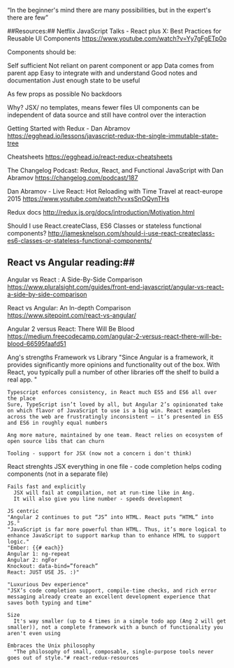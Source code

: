 
“In the beginner's mind there are many possibilities, but in the expert's there are few”

##Resources:##
Netflix JavaScript Talks - React plus X: Best Practices for Reusable UI Components
https://www.youtube.com/watch?v=Yy7gFgETp0o

  Components should be:

  Self sufficient
    Not reliant on parent component or app
    Data comes from parent app
  Easy to integrate with and understand
    Good notes and documentation
  Just enough state to be useful

  As few props as possible
  No backdoors

  Why?
  JSX/ no templates, means fewer files
  UI components can be independent of data source and still have control over the interaction


Getting Started with Redux - Dan Abramov
https://egghead.io/lessons/javascript-redux-the-single-immutable-state-tree

Cheatsheets
https://egghead.io/react-redux-cheatsheets


The Changelog Podcast: Redux, React, and Functional JavaScript with Dan Abramov
https://changelog.com/podcast/187

Dan Abramov - Live React: Hot Reloading with Time Travel at react-europe 2015
https://www.youtube.com/watch?v=xsSnOQynTHs

Redux docs
http://redux.js.org/docs/introduction/Motivation.html

Should I use React.createClass, ES6 Classes or stateless functional components?
http://jamesknelson.com/should-i-use-react-createclass-es6-classes-or-stateless-functional-components/


## React vs Angular reading:##

Angular vs React : A Side-By-Side Comparison
https://www.pluralsight.com/guides/front-end-javascript/angular-vs-react-a-side-by-side-comparison

React vs Angular: An In-depth Comparison
https://www.sitepoint.com/react-vs-angular/

Angular 2 versus React: There Will Be Blood
https://medium.freecodecamp.com/angular-2-versus-react-there-will-be-blood-66595faafd51

  Ang's strengths
    Framework vs Library
    "Since Angular is a framework, it provides significantly more opinions and functionality out of the box. With React, you typically pull a number of other libraries off the shelf to build a real app. "

    Typescript enforces consistency, in React much ES5 and ES6 all over the place
    Sure, TypeScript isn’t loved by all, but Angular 2’s opinionated take on which flavor of JavaScript to use is a big win. React examples across the web are frustratingly inconsistent — it’s presented in ES5 and ES6 in roughly equal numbers

    Ang more mature, maintained by one team. React relies on ecosystem of open source libs that can churn

    Tooling - support for JSX (now not a concern i don't think)

  React strenghts
    JSX
      everything in one file - code completion helps coding components (not in a separate file)

    Fails fast and explicitly
      JSX will fail at compilation, not at run-time like in Ang.
      It will also give you line number - speeds development

    JS centric
    "Angular 2 continues to put “JS” into HTML. React puts “HTML” into JS."
    "JavaScript is far more powerful than HTML. Thus, it’s more logical to enhance JavaScript to support markup than to enhance HTML to support logic."
    "Ember: {{# each}}
    Angular 1: ng-repeat
    Angular 2: ngFor
    Knockout: data-bind=”foreach”
    React: JUST USE JS. :)"

    "Luxurious Dev experience"
    "JSX’s code completion support, compile-time checks, and rich error messaging already create an excellent development experience that saves both typing and time"

    Size
      It's way smaller (up to 4 times in a simple todo app (Ang 2 will get smaller)), not a complete framework with a bunch of functionality you aren't even using

    Embraces the Unix philosophy
      "The philosophy of small, composable, single-purpose tools never goes out of style."# react-redux-resources

